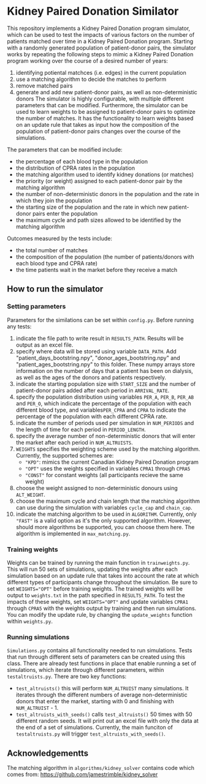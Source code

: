 # Kidney Paired Donation Similator
This repository implements a Kidney Paired Donation program simulator, which can be used to test the impacts of various factors on the number of patients matched over time in a Kidney Paired Donation program. Starting with a randomly generated population of patient-donor pairs, the simulator works by repeating the following steps to mimic a Kidney Paired Donation program working over the course of a desired number of years:
1. identifying potiental matchces (i.e. edges) in the current population
2. use a matching algorithm to decide the matches to perform
3. remove matched pairs
4. generate and add new patient-donor pairs, as well as non-deterministic donors
The simulator is highly configurable, with multiple different parameters that can be modified. Furthermore, the simulator can be used to learn weights to be assigned to patient-donor pairs to optimize the number of matches. It has the functionality to learn weights based on an update rule that takes as input how the composition of the population of patient-donor pairs changes over the course of the simulations.

The parameters that can be modified include: 
- the percentage of each blood type in the population
- the distribution of CPRA rates in the population
- the matching algorithm used to identify kidney donations (or matches)
- the priority (or weight) assigned to each patient-donor pair by the matching algorithm
- the number of non-deterministic donors in the population and the rate in which they join the population
- the starting size of the population and the rate in which new patient-donor pairs enter the population
- the maximum cycle and path sizes allowed to be identified by the matching algorithm

Outcomes measured by the tests include: 
- the total number of matches
- the composition of the population (the number of patients/donors with each blood type and CPRA rate)
- the time patients wait in the market before they receive a match

## How to run the simulator
### Setting parameters
Parameters for the similations can be set within `config.py`. Before running any tests:
1. indicate the file path to write result in `RESULTS_PATH`. Results will be output as an excel file.
2. specify where data will be stored using variable `DATA_PATH`. Add "patient_days_bootstring.npy", "donor_ages_bootstring.npy" and "patient_ages_bootstring.npy" to this folder. These numpy arrays store information on the number of days that a patient has been on dialysis, as well as the ages of the donors and patients respectively. 
3. indicate the starting population size with `START_SIZE` and the number of patient-donor pairs added after each period in `ARRIVAL_RATE`. 
4. specify the population distribution using variables `PER_A`, `PER_B`, `PER_AB` and `PER_O`, which indicate the percentage of the population with each different blood type, and variables`PER_CPRA` and `CPRA` to indicate the percentage of the population with each different CPRA rate. 
5. indicate the number of periods used per simulation in `NUM_PERIODS` and the length of time for each period in `PERIOD_LENGTH`.
6. specify the average number of non-deterministic donors that will enter the market after each period in `NUM_ALTRUISTS`. 
7. `WEIGHTS` specifies the weighting scheme used by the matching algorithm. Currently, the supported schemes are:
    - `"KPD"`: mimics the current Canadian Kidney Paired Donation program
    - `"OPT"` uses the weights specified in variables `CPRA1` through `CPRA5`
    - `"CONST"` for constant weights (all participants recieve the same weight)
8. choose the weight assigned to non-deterministic donours using `ALT_WEIGHT`. 
9. choose the maximum cycle and chain length that the matching algorithm can use during the simulation with variables `cycle_cap` and `chain_cap`.
10. indicate the matching algorithm to be used in `ALGORITHM`. Currently, only `"FAST"` is a valid option as it's the only supported algorithm. However, should more algorithms be supported, you can choose them here. The algorithm is implemented in `max_matching.py`.
    
### Training weights
Weights can be trained by running the main function in `trainweights.py`. This will run 50 sets of simulations, updating the weights after each simulation based on an update rule that takes into account the rate at which different types of participants change throughout the simulation. Be sure to set `WEIGHTS="OPT"` before training weights. The trained weights will be output to `weights.txt` in the path specified in `RESULTS_PATH`. To test the impacts of these weights, set `WEIGHTS="OPT"` and update variables `CPRA1` through `CPRA5` with the weights output by training and then run simulations. You can modify the update rule, by changing the `update_weights` function within `weights.py`.  

### Running simulations
`Simulations.py` contains all functionality needed to run simulations. Tests that run through different sets of parameters can be created using this class. There are already test functions in place that enable running a set of simulations, which iterate through different parameters, within `testaltruists.py`. There are two key functions:
 -   `test_altruists()` this will perform `NUM_ALTRUIST` many simulations. It iterates through the different numbers of average non-deterministic donors that enter the market, starting with 0 and finishing with `NUM_ALTRUIST` - 1. 
 -   `test_altruists_with_seeds()` calls  `test_altruists()` 50 times with 50 different random seeds. It will print out an excel file with only the data at the end of a set of simulations. 
Currently, the main funciton of `testaltruists.py` will trigger `test_altruists_with_seeds()`.

## Acknowledgementts
The matching algorithm in `algorithms/kidney_solver` contains code which comes from: https://github.com/jamestrimble/kidney_solver 
